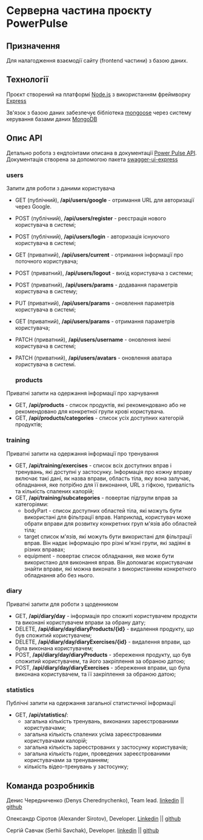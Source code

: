 # Серверна частина проєкту PowerPulse

## Призначення

Для налагодження взаємодії сайту (frontend частини) з базою даних.

## Технології

Проєкт створений на платформі [Node.js](https://nodejs.org/en/docs/) з
використанням фреймворку [Express](https://devdocs.io/express/)

Зв'язок з базою даних забезпечує бібліотека
[mongoose](https://mongoosejs.com/docs/documents.html) через систему керування
базами даних [MongoDB](https://www.mongodb.com/docs/)

## Опис API

Детально робота з ендпоінтами описана в документації
[Power Pulse API](https://power-pulse.onrender.com/api/api-docs/#/).
Документація створена за допомогою пакета
[swagger-ui-express](https://www.npmjs.com/package/swagger-ui-express)

### users

Запити для роботи з даними користувача

- GET (публічний), **/api/users/google** - отримання URL для авторизації через
  Google.
- POST (публічний), **/api/users/register** - реєстрація нового користувача в
  системі;
- POST (публічний), **/api/users/login** - авторизація існуючого користувача в
  системі;
- GET (приватний), **/api/users/current** - отримання інформації про поточного
  користувача;
- POST (приватний), **/api/users/logout** - вихід користувача з системи;
- POST (приватний), **/api/users/params** - додавання параметрів користувача в
  систему;
- PUT (приватний), **/api/users/params** - оновлення параметрів користувача в
  системі;
- GET (приватний), **/api/users/params** - отримання параметрів користувача;
- PATCH (приватний), **/api/users/username** - оновлення імені користувача в
  системі;
- PATCH (приватний), **/api/users/avatars** - оновлення аватара користувача в
  системі.

  ### products

Приватні запити на одержання інформації про харчування

- GET, **/api/products** - список продуктів, які рекомендовано або не
  рекомендовано для конкретної групи крові користувача.
- GET, **/api/products/categories** - список усіх доступних категорій продуктів;

### training

Приватні запити на одержання інформації про тренування

- GET, **/api/training/exercises** - список всіх доступних вправ і тренувань,
  які доступні у застосунку. Інформація про кожну вправу включає такі дані, як
  назва вправи, область тіла, яку вона залучає, обладнання, яке потрібно для її
  виконання, URL з гіфкою, тривалість та кількість спалених калорій;
- GET, **/api/training/subcategories** - повертає підгрупи вправ за категоріями:
  - bodyPart - список доступних областей тіла, які можуть бути використані для
    фільтрації вправ. Наприклад, користувач може обрати вправи для розвитку
    конкретних груп м'язів або областей тіла;
  - target список м'язів, які можуть бути використані для фільтрації вправ. Він
    надає інформацію про різні м'язні групи, які задіяні в різних вправах;
  - equipment - повертає список обладнання, яке може бути використано для
    виконання вправ. Він допомагає користувачам знайти вправи, які можна
    виконати з використанням конкретного обладнання або без нього.

### diary

Приватні запити для роботи з щоденником

- GET, **/api/diary/day** - інформація про спожиті користувачем продукти та
  виконані користувачем вправи за обрану дату;
- DELETE, **/api/diary/day/diaryProducts/{id}** - видалення продукту, що був
  спожитий користувачем;
- DELETE, **/api/diary/day/diaryExercises/{id}** - видалення вправи, що була
  виконана користувачем;
- POST, **/api/diary/day/diaryProducts** - збереження продукту, що був спожитий
  користувачем, та його закріплення за обраною датою;
- POST, **/api/diary/day/diaryExercises** - збереження вправи, що була виконана
  користувачем, та її закріплення за обраною датою;

### statistics

Публічні запити на одержання загальної статистичної інформації

- GET, **/api/statistics/**:
  - загальна кількість тренувань, виконаних зареєстрованими користувачами;
  - загальна кількість спалених усіма зареєстрованими користувачами калорій;
  - загальна кількість зареєстрованих у застосунку користувачів;
  - загальна кількість годин, проведених зареєстрованими користувачами за
    тренуванням;
  - кількість відео-тренувань у застосунку;

## Команда розробників

Денис Чередниченко (Denys Cherednychenko), Team lead.
[linkedin](https://www.linkedin.com/in/denys-cherednychenko) ||
[github](https://github.com/Cherydens)

Олександр Сіротов (Alexander Sirotov), Developer.
[Linkedin](https://www.linkedin.com/in/alexander-sirotov/) ||
[github](https://github.com/SirotovAlexander)

Сергій Савчак (Serhii Savchak), Developer.
[linkedin](https://www.linkedin.com/in/itsavchak/) ||
[github](https://github.com/SerhiiSavchak)

